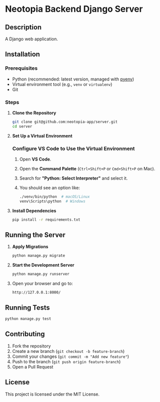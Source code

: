 # Neotopia Backend Django Server

## Description
A Django web application.

## Installation

### Prerequisites
- Python (recommended: latest version, managed with [pyenv](https://github.com/pyenv/pyenv))
- Virtual environment tool (e.g., `venv` or `virtualenv`)
- Git

### Steps
1. **Clone the Repository**
   ```bash
   git clone git@github.com:neotopia-app/server.git
   cd server
   ```

2. **Set Up a Virtual Environment**
   ### Configure VS Code to Use the Virtual Environment

   1. Open **VS Code**.  
   2. Open the **Command Palette** (`Ctrl+Shift+P` or `Cmd+Shift+P` on Mac).  
   3. Search for **"Python: Select Interpreter"** and select it.  
   4. You should see an option like:  

      ```bash
      ./venv/bin/python  # macOS/Linux
      venv\Scripts\python  # Windows


3. **Install Dependencies**
   ```bash
   pip install -r requirements.txt
   ```

## Running the Server

1. **Apply Migrations**
   ```bash
   python manage.py migrate
   ```

2. **Start the Development Server**
   ```bash
   python manage.py runserver
   ```

3. Open your browser and go to:
   ```
   http://127.0.0.1:8000/
   ```

## Running Tests
```bash
python manage.py test
```

## Contributing
1. Fork the repository
2. Create a new branch (`git checkout -b feature-branch`)
3. Commit your changes (`git commit -m "Add new feature"`)
4. Push to the branch (`git push origin feature-branch`)
5. Open a Pull Request

## License
This project is licensed under the MIT License.

